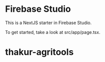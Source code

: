 # Firebase Studio

This is a NextJS starter in Firebase Studio.

To get started, take a look at src/app/page.tsx.
# thakur-agritools
